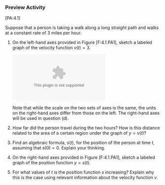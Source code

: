 ### Preview Activity

\[PA:4.1\] 

Suppose that a person is taking a walk along a long straight
path and walks at a constant rate of 3 miles per hour.

1.  On the left-hand axes provided in Figure \[F:4.1.PA1\], sketch a
    labeled graph of the velocity function $v(t) = 3$.

    ![At left, axes for plotting $y = v(t)$; at right, for plotting
    $y = s(t)$.<span
    data-label="F:4.1.PA1"></span>](figures/4_1_PA1.eps)

    Note that while the scale on the two sets of axes is the same, the
    units on the right-hand axes differ from those on the left. The
    right-hand axes will be used in question (d).

2.  How far did the person travel during the two hours? How is this
    distance related to the area of a certain region under the graph of
    $y = v(t)$?

3.  Find an algebraic formula, $s(t)$, for the position of the person at
    time $t$, assuming that $s(0) = 0$. Explain your thinking.

4.  On the right-hand axes provided in Figure \[F:4.1.PA1\], sketch a
    labeled graph of the position function $y = s(t)$.

5.  For what values of $t$ is the position function $s$ increasing?
    Explain why this is the case using relevant information about the
    velocity function $v$.